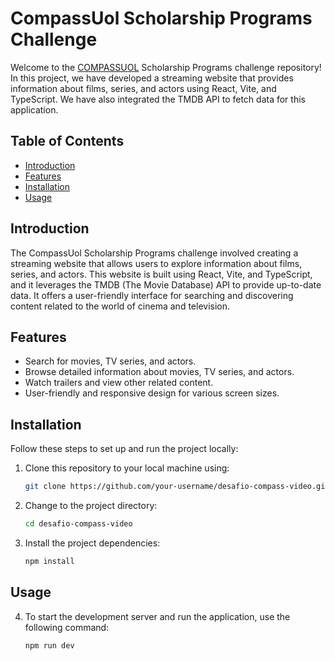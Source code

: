 # CompassUol Scholarship Programs Challenge

Welcome to the <a href="https://compass.uol/pt/home/?utm_source=google-ads&utm_medium=ppc&utm_campaign=compasso-uol-institucional&utm_term=compass+uol">COMPASSUOL</a> Scholarship Programs challenge repository! In this project, we have developed a streaming website that provides information about films, series, and actors using React, Vite, and TypeScript. We have also integrated the TMDB API to fetch data for this application.

## Table of Contents

- [Introduction](#introduction)
- [Features](#features)
- [Installation](#installation)
- [Usage](#usage)

## Introduction

The CompassUol Scholarship Programs challenge involved creating a streaming website that allows users to explore information about films, series, and actors. This website is built using React, Vite, and TypeScript, and it leverages the TMDB (The Movie Database) API to provide up-to-date data. It offers a user-friendly interface for searching and discovering content related to the world of cinema and television.

## Features

- Search for movies, TV series, and actors.
- Browse detailed information about movies, TV series, and actors.
- Watch trailers and view other related content.
- User-friendly and responsive design for various screen sizes.

## Installation

Follow these steps to set up and run the project locally:

1. Clone this repository to your local machine using:

   ```bash
   git clone https://github.com/your-username/desafio-compass-video.git

2. Change to the project directory:
    
    ```bash
   cd desafio-compass-video
   ```
3. Install the project dependencies:
    
    ```bash
   npm install
 
## Usage

4. To start the development server and run the application, use the following command:
    
    ```bash 
    npm run dev 



    
